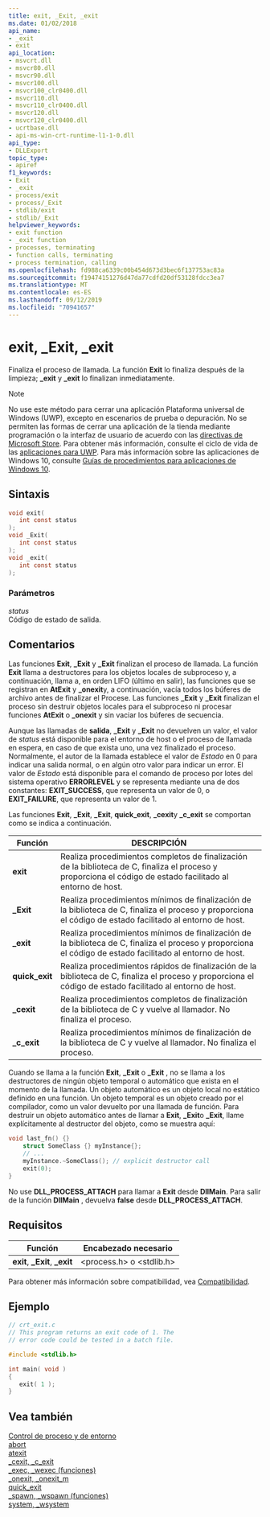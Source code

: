```yaml
---
title: exit, _Exit, _exit
ms.date: 01/02/2018
api_name:
- _exit
- exit
api_location:
- msvcrt.dll
- msvcr80.dll
- msvcr90.dll
- msvcr100.dll
- msvcr100_clr0400.dll
- msvcr110.dll
- msvcr110_clr0400.dll
- msvcr120.dll
- msvcr120_clr0400.dll
- ucrtbase.dll
- api-ms-win-crt-runtime-l1-1-0.dll
api_type:
- DLLExport
topic_type:
- apiref
f1_keywords:
- Exit
- _exit
- process/exit
- process/_Exit
- stdlib/exit
- stdlib/_Exit
helpviewer_keywords:
- exit function
- _exit function
- processes, terminating
- function calls, terminating
- process termination, calling
ms.openlocfilehash: fd988ca6339c00b454d673d3bec6f137753ac83a
ms.sourcegitcommit: f19474151276d47da77cdfd20df53128fdcc3ea7
ms.translationtype: MT
ms.contentlocale: es-ES
ms.lasthandoff: 09/12/2019
ms.locfileid: "70941657"
---
```

# <a name="exit-_exit-_exit"></a>exit, _Exit, _exit

Finaliza el proceso de llamada. La función **Exit** lo finaliza después de la limpieza; **_exit** y **_exit** lo finalizan inmediatamente.

> [!NOTE]
> No use este método para cerrar una aplicación Plataforma universal de Windows (UWP), excepto en escenarios de prueba o depuración. No se permiten las formas de cerrar una aplicación de la tienda mediante programación o la interfaz de usuario de acuerdo con las [directivas de Microsoft Store](/legal/windows/agreements/store-policies). Para obtener más información, consulte el ciclo de vida de las [aplicaciones para UWP](/windows/uwp/launch-resume/app-lifecycle). Para más información sobre las aplicaciones de Windows 10, consulte [Guías de procedimientos para aplicaciones de Windows 10](https://developer.microsoft.com/windows/apps).

## <a name="syntax"></a>Sintaxis

```C
void exit(
   int const status
);
void _Exit(
   int const status
);
void _exit(
   int const status
);
```

### <a name="parameters"></a>Parámetros

*status*<br/>
Código de estado de salida.

## <a name="remarks"></a>Comentarios

Las funciones **Exit**, **_Exit** y **_Exit** finalizan el proceso de llamada. La función **Exit** llama a destructores para los objetos locales de subproceso y, a continuación, llama a, en orden LIFO (último en salir), las funciones que se registran en **AtExit** y **_onexit**y, a continuación, vacía todos los búferes de archivo antes de finalizar el Procese. Las funciones **_Exit** y **_Exit** finalizan el proceso sin destruir objetos locales para el subproceso ni procesar funciones **AtExit** o **_onexit** y sin vaciar los búferes de secuencia.

Aunque las llamadas de **salida**, **_Exit** y **_Exit** no devuelven un valor, el valor de *status* está disponible para el entorno de host o el proceso de llamada en espera, en caso de que exista uno, una vez finalizado el proceso. Normalmente, el autor de la llamada establece el valor de *Estado* en 0 para indicar una salida normal, o en algún otro valor para indicar un error. El valor de *Estado* está disponible para el comando de proceso por lotes del sistema operativo **ERRORLEVEL** y se representa mediante una de dos constantes: **EXIT_SUCCESS**, que representa un valor de 0, o **EXIT_FAILURE**, que representa un valor de 1.

Las funciones **Exit**, **_Exit**, **_Exit**, **quick_exit**, **_cexit**y **_c_exit** se comportan como se indica a continuación.

|Función|DESCRIPCIÓN|
|--------------|-----------------|
|**exit**|Realiza procedimientos completos de finalización de la biblioteca de C, finaliza el proceso y proporciona el código de estado facilitado al entorno de host.|
|**_Exit**|Realiza procedimientos mínimos de finalización de la biblioteca de C, finaliza el proceso y proporciona el código de estado facilitado al entorno de host.|
|**_exit**|Realiza procedimientos mínimos de finalización de la biblioteca de C, finaliza el proceso y proporciona el código de estado facilitado al entorno de host.|
|**quick_exit**|Realiza procedimientos rápidos de finalización de la biblioteca de C, finaliza el proceso y proporciona el código de estado facilitado al entorno de host.|
|**_cexit**|Realiza procedimientos completos de finalización de la biblioteca de C y vuelve al llamador. No finaliza el proceso.|
|**_c_exit**|Realiza procedimientos mínimos de finalización de la biblioteca de C y vuelve al llamador. No finaliza el proceso.|

Cuando se llama a la función **Exit**, **_Exit** o **_Exit** , no se llama a los destructores de ningún objeto temporal o automático que exista en el momento de la llamada. Un objeto automático es un objeto local no estático definido en una función. Un objeto temporal es un objeto creado por el compilador, como un valor devuelto por una llamada de función. Para destruir un objeto automático antes de llamar a **Exit**, **_Exit**o **_Exit**, llame explícitamente al destructor del objeto, como se muestra aquí:

```cpp
void last_fn() {}
    struct SomeClass {} myInstance{};
    // ...
    myInstance.~SomeClass(); // explicit destructor call
    exit(0);
}
```

No use **DLL_PROCESS_ATTACH** para llamar a **Exit** desde **DllMain**. Para salir de la función **DllMain** , devuelva **false** desde **DLL_PROCESS_ATTACH**.

## <a name="requirements"></a>Requisitos

|Función|Encabezado necesario|
|--------------|---------------------|
|**exit**, **_Exit**, **_exit**|\<process.h> o \<stdlib.h>|

Para obtener más información sobre compatibilidad, vea [Compatibilidad](../../c-runtime-library/compatibility.md).

## <a name="example"></a>Ejemplo

```C
// crt_exit.c
// This program returns an exit code of 1. The
// error code could be tested in a batch file.

#include <stdlib.h>

int main( void )
{
   exit( 1 );
}
```

## <a name="see-also"></a>Vea también

[Control de proceso y de entorno](../../c-runtime-library/process-and-environment-control.md)<br/>
[abort](abort.md)<br/>
[atexit](atexit.md)<br/>
[_cexit, _c_exit](cexit-c-exit.md)<br/>
[_exec, _wexec (funciones)](../../c-runtime-library/exec-wexec-functions.md)<br/>
[_onexit, _onexit_m](onexit-onexit-m.md)<br/>
[quick_exit](quick-exit1.md)<br/>
[_spawn, _wspawn (funciones)](../../c-runtime-library/spawn-wspawn-functions.md)<br/>
[system, _wsystem](system-wsystem.md)<br/>
